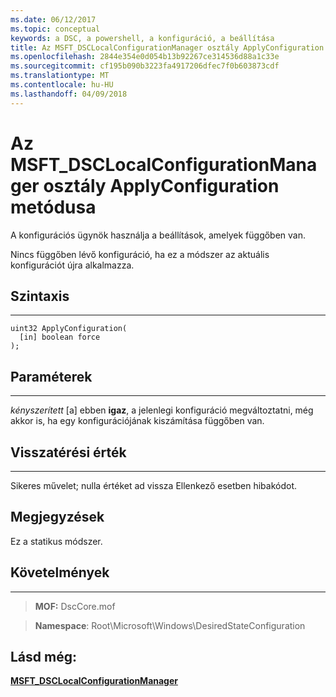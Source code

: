 ```yaml
---
ms.date: 06/12/2017
ms.topic: conceptual
keywords: a DSC, a powershell, a konfiguráció, a beállítása
title: Az MSFT_DSCLocalConfigurationManager osztály ApplyConfiguration metódusa
ms.openlocfilehash: 2844e354e0d054b13b92267ce314536d88a1c33e
ms.sourcegitcommit: cf195b090b3223fa4917206dfec7f0b603873cdf
ms.translationtype: MT
ms.contentlocale: hu-HU
ms.lasthandoff: 04/09/2018
---
```

# <a name="applyconfiguration-method-of-the-msftdsclocalconfigurationmanager-class"></a>Az MSFT_DSCLocalConfigurationManager osztály ApplyConfiguration metódusa

A konfigurációs ügynök használja a beállítások, amelyek függőben van.

Nincs függőben lévő konfiguráció, ha ez a módszer az aktuális konfigurációt újra alkalmazza.


## <a name="syntax"></a>Szintaxis
------

```mof
uint32 ApplyConfiguration(
  [in] boolean force
);
```

## <a name="parameters"></a>Paraméterek
----------

*kényszerített* \[a\] ebben **igaz**, a jelenlegi konfiguráció megváltoztatni, még akkor is, ha egy konfigurációjának kiszámítása függőben van.

## <a name="return-value"></a>Visszatérési érték
------------

Sikeres művelet; nulla értéket ad vissza Ellenkező esetben hibakódot.

## <a name="remarks"></a>Megjegyzések

Ez a statikus módszer.

## <a name="requirements"></a>Követelmények
------------
>**MOF:** DscCore.mof

>**Namespace**: Root\Microsoft\Windows\DesiredStateConfiguration


## <a name="see-also"></a>Lásd még:


[**MSFT_DSCLocalConfigurationManager**](msft-dsclocalconfigurationmanager.md)